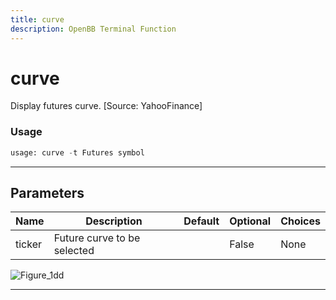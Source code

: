 ```yaml
---
title: curve
description: OpenBB Terminal Function
---
```


# curve

Display futures curve. [Source: YahooFinance]

### Usage

```python
usage: curve -t Futures symbol
```

---

## Parameters

| Name | Description | Default | Optional | Choices |
| ---- | ----------- | ------- | -------- | ------- |
| ticker | Future curve to be selected |  | False | None |
![Figure_1dd](https://user-images.githubusercontent.com/25267873/196562734-b3fe1c41-c103-4527-a081-5cf7dae62cce.png)

---

